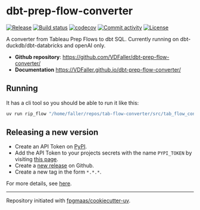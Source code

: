 # dbt-prep-flow-converter

[![Release](https://img.shields.io/github/v/release/VDFaller/dbt-prep-flow-converter)](https://img.shields.io/github/v/release/VDFaller/dbt-prep-flow-converter)
[![Build status](https://img.shields.io/github/actions/workflow/status/VDFaller/dbt-prep-flow-converter/main.yml?branch=main)](https://github.com/VDFaller/dbt-prep-flow-converter/actions/workflows/main.yml?query=branch%3Amain)
[![codecov](https://codecov.io/gh/VDFaller/dbt-prep-flow-converter/branch/main/graph/badge.svg)](https://codecov.io/gh/VDFaller/dbt-prep-flow-converter)
[![Commit activity](https://img.shields.io/github/commit-activity/m/VDFaller/dbt-prep-flow-converter)](https://img.shields.io/github/commit-activity/m/VDFaller/dbt-prep-flow-converter)
[![License](https://img.shields.io/github/license/VDFaller/dbt-prep-flow-converter)](https://img.shields.io/github/license/VDFaller/dbt-prep-flow-converter)

A converter from Tableau Prep Flows to dbt SQL.  Currently running on dbt-duckdb/dbt-databricks and openAI only.

- **Github repository**: <https://github.com/VDFaller/dbt-prep-flow-converter/>
- **Documentation** <https://VDFaller.github.io/dbt-prep-flow-converter/>

## Running
It has a cli tool so you should be able to run it like this:

```bash
uv run rip_flow "/home/faller/repos/tab-flow-converter/src/tab_flow_converter/shipment_example.tfl"
```

## Releasing a new version

- Create an API Token on [PyPI](https://pypi.org/).
- Add the API Token to your projects secrets with the name `PYPI_TOKEN` by visiting [this page](https://github.com/VDFaller/dbt-prep-flow-converter/settings/secrets/actions/new).
- Create a [new release](https://github.com/VDFaller/dbt-prep-flow-converter/releases/new) on Github.
- Create a new tag in the form `*.*.*`.

For more details, see [here](https://fpgmaas.github.io/cookiecutter-uv/features/cicd/#how-to-trigger-a-release).

---

Repository initiated with [fpgmaas/cookiecutter-uv](https://github.com/fpgmaas/cookiecutter-uv).
